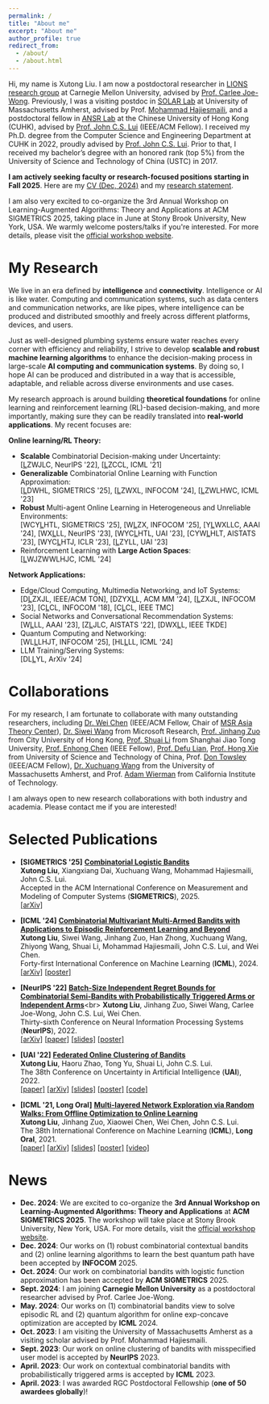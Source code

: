 ```yaml
---
permalink: /
title: "About me"
excerpt: "About me"
author_profile: true
redirect_from: 
  - /about/
  - /about.html
---
```


Hi, my name is Xutong Liu. I am now a postdoctoral researcher in [LIONS research group](https://research.ece.cmu.edu/lions/) at Carnegie Mellon University, advised by [Prof. Carlee Joe-Wong](https://www.andrew.cmu.edu/user/cjoewong/). Previously, I was a visiting postdoc in [SOLAR Lab](https://solar.cs.umass.edu/people.html) at University of Massachusetts Amherst, advised by Prof. [Mohammad Hajiesmaili](https://groups.cs.umass.edu/hajiesmaili/), and a postdoctoral fellow in [ANSR Lab](http://ansrlab.cse.cuhk.edu.hk/) at the Chinese University of Hong Kong (CUHK), advised by [Prof. John C.S. Lui](http://www.cse.cuhk.edu.hk/~cslui/) (IEEE/ACM Fellow). 
I received my Ph.D. degree from the Computer Science and Engineering Department at CUHK in 2022, proudly advised by [Prof. John C.S. Lui](http://www.cse.cuhk.edu.hk/~cslui/). Prior to that, I received my bachelor’s degree with an honored rank (top 5%) from the University of Science and Technology of China (USTC) in 2017. 

**I am actively seeking faculty or research-focused positions starting in Fall 2025**. Here are my [CV (Dec, 2024)](https://mycuhk-my.sharepoint.com/:b:/g/personal/1155098137_link_cuhk_edu_hk/EVPKPmxle4tLhQMah5U4oxcBx7Jja9_4UOHfGhaHAnGxXA?e=yZtidj) and my [research statement](https://mycuhk-my.sharepoint.com/:b:/g/personal/1155098137_link_cuhk_edu_hk/ES7nMPd2c7lOoITOmw6LSrYBPO6GCKeP3AgQSKw9uOybkg?e=QoQfxI). 

I am also very excited to co-organize the 3rd Annual Workshop on Learning-Augmented Algorithms: Theory and Applications at ACM SIGMETRICS 2025, taking place in June at Stony Brook University, New York, USA. We warmly welcome posters/talks if you're interested. For more details, please visit the [official workshop website](https://learning-augmented-algorithms.github.io/). 

My Research
======
We live in an era defined by **intelligence** and **connectivity**. Intelligence or AI is like water. Computing and communication systems, such as data centers and communication networks, are like pipes, where intelligence can be produced and distributed smoothly and freely across different platforms, devices, and users.

Just as well-designed plumbing systems ensure water reaches every corner with efficiency and reliability, I strive to develop **scalable and robust machine learning algorithms** to enhance the decision-making process in large-scale **AI computing and communication systems**. By doing so, I hope AI can be produced and distributed in a way that is accessible, adaptable, and reliable across diverse environments and use cases.

My research approach is around building **theoretical foundations** for online learning and reinforcement learning (RL)-based decision-making, and more importantly, making sure they can be readily translated into **real-world applications**. My recent focuses are:

**Online learning/RL Theory:** 

* **Scalable** Combinatorial Decision-making under Uncertainty:<br> [[L](https://arxiv.org/abs/2208.14837)ZWJLC, NeurIPS '22], [[L](https://arxiv.org/abs/2106.05065)ZCCL, ICML '21]
* **Generalizable** Combinatorial Online Learning with Function Approximation:<br>  [[L](https://arxiv.org/abs/2410.17075)DWHL, SIGMETRICS '25], [[L](https://ieeexplore.ieee.org/document/10621257)ZWXL, INFOCOM '24], [[L](https://arxiv.org/abs/2303.17110)ZWLHWC, ICML '23]
* **Robust** Multi-agent Online Learning in Heterogeneous and Unreliable Environments:<br>  [WCY[L](https://xutongliu.me/publications/)HTL, SIGMETRICS '25], [W[L](https://xutongliu.me/publications/)ZX, INFOCOM '25], [Y[L](https://arxiv.org/abs/2402.16312)WXLLC, AAAI '24], [WX[L](https://arxiv.org/abs/2310.02717)LL, NeurIPS '23], [WYC[L](https://proceedings.mlr.press/v216/wang23a/wang23a.pdf)HTL, UAI '23], [CYW[L](https://proceedings.mlr.press/v206/chen23c/chen23c.pdf)HLT, AISTATS '23], [WYC[L](https://openreview.net/forum?id=QTXKTXJKIh)HTJ, ICLR '23], [[L](https://arxiv.org/abs/2208.14865)ZYLL, UAI '23]
* Reinforcement Learning with **Large Action Spaces**:<br>  [[L](https://arxiv.org/abs/2406.01386)WJZWWLHJC, ICML '24]

**Network Applications:**

* Edge/Cloud Computing, Multimedia Networking, and IoT Systems:<br>  [D[L](https://xutongliu.me/publications/)ZXJL, IEEE/ACM TON], [DZYX[L](https://arxiv.org/abs/2407.20124)L, ACM MM '24], [[L](https://research.ece.cmu.edu/lions/Papers/PMC_INFOCOM.pdf)ZXJL, INFOCOM '23], [C[L](http://appsrv.cse.cuhk.edu.hk/~liuxt/lmg-infocom-18.pdf)CL, INFOCOM '18], [C[L](https://doi.org/10.1109/TMC.2022.3173792)CL, IEEE TMC]
* Social Networks and Conversational Recommendation Systems:<br>  [W[L](https://arxiv.org/abs/2303.00315)LL, AAAI '23], [Z[L](https://proceedings.mlr.press/v151/zuo22a.html)JLC, AISTATS '22], [DWX[L](https://ieeexplore.ieee.org/document/10586787)L, IEEE TKDE]
* Quantum Computing and Networking:<br>  [WL[L](https://xutongliu.me/publications/)LHJT, INFOCOM '25], [HL[L](https://arxiv.org/abs/2410.19688)LL, ICML '24]
* LLM Training/Serving Systems:<br>  [DL[L](https://arxiv.org/abs/2405.16587)YL, ArXiv '24]

Collaborations
=======
For my research, I am fortunate to collaborate with many outstanding researchers, including [Dr. Wei Chen](https://www.microsoft.com/en-us/research/people/weic/) (IEEE/ACM Fellow, Chair of [MSR Asia Theory Center](https://www.microsoft.com/en-us/research/group/msr-asia-theory-center/)), [Dr. Siwei Wang](https://www.microsoft.com/en-us/research/people/siweiwang/) from Microsoft Research, [Prof. Jinhang Zuo](https://jhzuo.github.io/) from City University of Hong Kong, [Prof. Shuai Li](https://shuaili8.github.io/) from Shanghai Jiao Tong University, [Prof. Enhong Chen](http://staff.ustc.edu.cn/~cheneh/) (IEEE Fellow), [Prof. Defu Lian](https://faculty.ustc.edu.cn/liandefu), [Prof. Hong Xie](https://hongxie.github.io/) from University of Science and Technology of China, Prof. [Don Towsley](https://www.cics.umass.edu/faculty/directory/towsley_donald) (IEEE/ACM Fellow), [Dr. Xuchuang Wang](https://xuchuangw.com/) from the University of Massachusetts Amherst, and Prof. [Adam Wierman](https://adamwierman.com/) from California Institute of Technology. 

I am always open to new research collaborations with both industry and academia. Please contact me if you are interested!

Selected Publications
======
- **[SIGMETRICS '25]** [**Combinatorial Logistic Bandits**](https://arxiv.org/abs/2410.17075)<br>
**Xutong Liu**, Xiangxiang Dai, Xuchuang Wang, Mohammad Hajiesmaili, John C.S. Lui.<br>
Accepted in the ACM International Conference on Measurement and Modeling of Computer Systems (**SIGMETRICS**), 2025.<br>
[[arXiv]](https://arxiv.org/abs/2410.17075)

- **[ICML '24]** [**Combinatorial Multivariant Multi-Armed Bandits with Applications to Episodic Reinforcement Learning and Beyond**](https://arxiv.org/abs/2406.01386)<br>
**Xutong Liu**, Siwei Wang, Jinhang Zuo, Han Zhong, Xuchuang Wang, Zhiyong Wang, Shuai Li, Mohammad Hajiesmaili, John C.S. Lui, and Wei Chen.<br>
Forty-first International Conference on Machine Learning (**ICML**), 2024.<br>
[[arXiv]](https://arxiv.org/abs/2406.01386) [[poster]](https://mycuhk-my.sharepoint.com/:b:/g/personal/1155098137_link_cuhk_edu_hk/EdrOuEVOm8tJuhSSqBoPpYsBbrfI2MPgBhLq94sK5TNu2Q)

- **[NeurIPS '22]** [**Batch-Size Independent Regret Bounds for Combinatorial Semi-Bandits with Probabilistically Triggered Arms or Independent Arms**](https://openreview.net/forum?id=6hzH8pohyPY&referrer=%5Bthe%20profile%20of%20Xutong%20Liu%5D(%2Fprofile%3Fid%3D~Xutong_Liu1))<br>
**Xutong Liu**, Jinhang Zuo, Siwei Wang, Carlee Joe-Wong, John C.S. Lui, Wei Chen.<br>
Thirty-sixth Conference on Neural Information Processing Systems (**NeurIPS**), 2022.<br>
[[arXiv]](https://arxiv.org/abs/2208.14837) 
[[paper]](https://mycuhk-my.sharepoint.com/:b:/g/personal/1155098137_link_cuhk_edu_hk/EZRAy5Hb_7hPsyNqu3riOuYByO02k5YCv3Ygy8EMIFrOyA?e=cugQLE)
[[slides]](https://mycuhk-my.sharepoint.com/:b:/g/personal/1155098137_link_cuhk_edu_hk/Ean0PkfNnwNDg23cGZNLoRkBWF5kXd0zThviP_QsJQStIQ?e=bdMohQ)
[[poster]](https://mycuhk-my.sharepoint.com/:b:/g/personal/1155098137_link_cuhk_edu_hk/EQxJVhpK0b5HhL7myGALkFQBfatSRtDhZJ7qfoAVsnrs3w?e=SjAuDS)

- **[UAI '22]** [**Federated Online Clustering of Bandits**](https://openreview.net/forum?id=rKUgiU8iqeq)<br>
**Xutong Liu**, Haoru Zhao, Tong Yu, Shuai Li, John C.S. Lui.<br>
The 38th Conference on Uncertainty in Artificial Intelligence (**UAI**), 2022.<br>
[[paper]](https://mycuhk-my.sharepoint.com/:b:/g/personal/1155098137_link_cuhk_edu_hk/EauadOh7FsZAoE_tutVVmJEBio97Me5QChl-SmYUnGeLWw?e=7eKVyI)
[[arXiv]](https://arxiv.org/abs/2208.14865)
[[slides]](https://mycuhk-my.sharepoint.com/:b:/g/personal/1155098137_link_cuhk_edu_hk/ERAW3_6n1BBJnVglYqu92E0BhU0tZfCczwvrJjUZdLqn5Q?e=XIa6Lq) 
[[poster]](https://mycuhk-my.sharepoint.com/:b:/g/personal/1155098137_link_cuhk_edu_hk/EVCWIpmaXrdKg5q8U7XcD0UBcsH65ueCag_U-grR58PCgA?e=d0i4Yx) 
[[code]](https://github.com/ZhaoHaoRu/Federated-Clustering-of-Bandits)


- **[ICML '21, Long Oral]** [**Multi-layered Network Exploration via Random Walks: From Offline Optimization to Online Learning**](http://proceedings.mlr.press/v139/liu21ae.html)<br>
**Xutong Liu**, Jinhang Zuo, Xiaowei Chen, Wei Chen, John C.S. Lui. <br>
The 38th International Conference on Machine Learning (**ICML**), **Long Oral**, 2021.<br>
[[paper]](https://mycuhk-my.sharepoint.com/:b:/g/personal/1155098137_link_cuhk_edu_hk/EdwTW-6sVO5HoWYDrbrS8m4BPahbSqgrr7DPLYlVCTpGdQ?e=x24PYU) 
[[arXiv]](https://arxiv.org/abs/2106.05065)
[[slides]](https://mycuhk-my.sharepoint.com/:b:/g/personal/1155098137_link_cuhk_edu_hk/ET5VkPfqnzNIv1gkK_N84BEBiwnM_yX_dE2tNzKCVkHMUg?e=2mNdjK) [[poster]](https://mycuhk-my.sharepoint.com/:b:/g/personal/1155098137_link_cuhk_edu_hk/Eai2eAbPtk9JpMWqK6CPDMgBIaUqn5933gxZ1wkSVtivIQ?e=tQQ3WI) 
[[video]](https://icml.cc/virtual/2021/session/12068#sl-video-8750)

News
======
- **Dec. 2024**: We are excited to co-organize the **3rd Annual Workshop on Learning-Augmented Algorithms: Theory and Applications** at **ACM SIGMETRICS 2025**. The workshop will take place at Stony Brook University, New York, USA. For more details, visit the [official workshop website](https://learning-augmented-algorithms.github.io/).
- **Dec. 2024**: Our works on (1) robust combinatorial contextual bandits and (2) online learning algorithms to learn the best quantum path have been accepted by **INFOCOM** 2025. 
- **Oct. 2024**: Our work on combinatorial bandits with logistic function approximation has been accepted by **ACM SIGMETRICS** 2025.
- **Sept. 2024**: I am joining **Carnegie Mellon University** as a postdoctoral researcher advised by Prof. Carlee Joe-Wong.
- **May. 2024**: Our works on (1) combinatorial bandits view to solve episodic RL and (2) quantum algorithm for online exp-concave optimization are accepted by **ICML** 2024.
- **Oct. 2023**: I am visiting the University of Massachusetts Amherst as a visiting scholar advised by Prof. Mohammad Hajiesmaili.
- **Sept. 2023**: Our work on online clustering of bandits with misspecified user model is accepted by **NeurIPS** 2023.
- **April. 2023**: Our work on contextual combinatorial bandits with probabilistically triggered arms is accepted by **ICML** 2023.
- **April. 2023**: I was awarded RGC Postdoctoral Fellowship (**one of 50 awardees globally**)!


